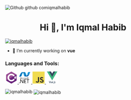 ![Github github comiqmalhabib](https://github.com/user-attachments/assets/96236b3c-bafc-4934-bd06-490011b2ad6d)

<h1 align="center">Hi 👋, I'm Iqmal Habib</h1>

<p align="left"> <a href="https://github.com/ryo-ma/github-profile-trophy"><img src="https://github-profile-trophy.vercel.app/?username=iqmalhabib" alt="iqmalhabib" /></a> </p>

- 🔭 I’m currently working on **vue**

<p align="left">
</p>

<h3 align="left">Languages and Tools:</h3>
<p align="left"> <a href="https://www.w3schools.com/cs/" target="_blank" rel="noreferrer"> <img src="https://raw.githubusercontent.com/devicons/devicon/master/icons/csharp/csharp-original.svg" alt="csharp" width="40" height="40"/> </a> <a href="https://dotnet.microsoft.com/" target="_blank" rel="noreferrer"> <img src="https://raw.githubusercontent.com/devicons/devicon/master/icons/dot-net/dot-net-original-wordmark.svg" alt="dotnet" width="40" height="40"/> </a> <a href="https://developer.mozilla.org/en-US/docs/Web/JavaScript" target="_blank" rel="noreferrer"> <img src="https://raw.githubusercontent.com/devicons/devicon/master/icons/javascript/javascript-original.svg" alt="javascript" width="40" height="40"/> </a> <a href="https://vuejs.org/" target="_blank" rel="noreferrer"> <img src="https://raw.githubusercontent.com/devicons/devicon/master/icons/vuejs/vuejs-original-wordmark.svg" alt="vuejs" width="40" height="40"/> </a> </p>

<p><img align="left" src="https://github-readme-stats.vercel.app/api/top-langs?username=iqmalhabib&theme=radical&show_icons=true&locale=en&layout=compact" alt="iqmalhabib" /></p>

<p>&nbsp;<img align="center" src="https://github-readme-stats.vercel.app/api?username=iqmalhabib&theme=radical&show_icons=true&locale=en" alt="iqmalhabib" /></p>




